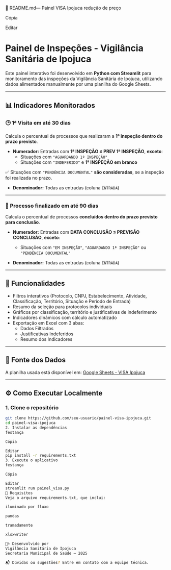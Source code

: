 📄 README.md— Painel VISA Ipojuca
redução de preço

Cópia

Editar
# Painel de Inspeções - Vigilância Sanitária de Ipojuca

Este painel interativo foi desenvolvido em **Python com Streamlit** para monitoramento das inspeções da Vigilância Sanitária de Ipojuca, utilizando dados alimentados manualmente por uma planilha do Google Sheets.

---

## 📊 Indicadores Monitorados

### 🕒 1ª Visita em até 30 dias

Calcula o percentual de processos que realizaram a **1ª inspeção dentro do prazo previsto**.

- **Numerador:** Entradas com **1ª INSPEÇÃO ≤ PREV 1ª INSPEÇÃO**, **exceto**:
  - Situações com `"AGUARDANDO 1ª INSPEÇÃO"`
  - Situações com `"INDEFERIDO"` e **1ª INSPEÇÃO em branco**

✅ Situações com `"PENDÊNCIA DOCUMENTAL"` **são consideradas**, se a inspeção foi realizada no prazo.

- **Denominador:** Todas as entradas (coluna `ENTRADA`)

---

### 📜 Processo finalizado em até 90 dias

Calcula o percentual de processos **concluídos dentro do prazo previsto para conclusão**.

- **Numerador:** Entradas com **DATA CONCLUSÃO ≤ PREVISÃO CONCLUSÃO**, **exceto**:
  - Situações com `"EM INSPEÇÃO"`, `"AGUARDANDO 1ª INSPEÇÃO"` ou `"PENDÊNCIA DOCUMENTAL"`

- **Denominador:** Todas as entradas (coluna `ENTRADA`)

---

## 📌 Funcionalidades

- Filtros interativos (Protocolo, CNPJ, Estabelecimento, Atividade, Classificação, Território, Situação e Período de Entrada)
- Resumo da seleção para protocolos individuais
- Gráficos por classificação, território e justificativas de indeferimento
- Indicadores dinâmicos com cálculo automatizado
- Exportação em Excel com 3 abas:
  - Dados Filtrados
  - Justificativas Indeferidos
  - Resumo dos Indicadores

---

## 🔗 Fonte dos Dados

A planilha usada está disponível em:
[Google Sheets - VISA Ipojuca](https://docs.google.com/spreadsheets/d/1nKoAEXQ0QZOrIt-0CMvW5MOt9Q_FC8Ak/edit?usp=sharing)

---

## ⚙️ Como Executar Localmente

### 1. Clone o repositório
```bash
git clone https://github.com/seu-usuario/painel-visa-ipojuca.git
cd painel-visa-ipojuca
2. Instalar as dependências
festança

Cópia

Editar
pip install -r requirements.txt
3. Execute o aplicativo
festança

Cópia

Editar
streamlit run painel_visa.py
🧪 Requisitos
Veja o arquivo requirements.txt, que inclui:

iluminado por fluxo

pandas

tramadamente

xlsxwriter

👨‍⚕️ Desenvolvido por
Vigilância Sanitária de Ipojuca
Secretaria Municipal de Saúde – 2025

📬 Dúvidas ou sugestões? Entre em contato com a equipe técnica.